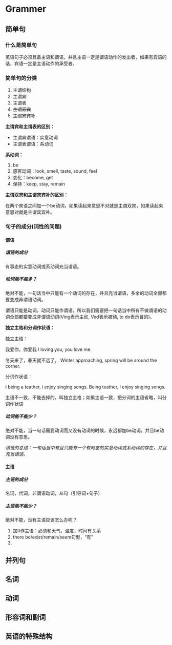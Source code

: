 # Grammer

## 简单句

### 什么是简单句

英语句子必须具备主语和谓语，并且主语一定是谓语动作的发出者，如果有宾语的话，宾语一定是主语动作的承受者。

### 简单句的分类

1. 主谓结构
2. 主谓宾
3. 主谓表
4. ~~主谓双宾~~
5. ~~主谓宾宾补~~

**主谓宾和主谓表的区别：**

- 主谓宾谓语：实意动词
- 主谓表谓语：系动词

**系动词：**

1. be
2. 感官动词：look, smell, taste, sound, feel
3. 变化：become, get
4. 保持：keep, stay, remain

**主谓双宾和主谓宾宾补的区别：**

在两个宾语之间加一个be动词，如果读起来意思不对就是主谓双宾，如果读起来意思对就是主谓宾宾补。

### 句子的成分(词性的问题)

#### 谓语

##### 谓语的成分

有事态的实意动词或系动词充当谓语。

##### 动词能不能多？

绝对不能，一句话当中只能有一个动词的存在，并且充当谓语，多余的动词全部都要变成非谓语动词。

谓语只能是动词，动词只能作谓语，所以我们需要把一句话当中所有不做谓语的动词全部都要变成非谓语动词(Ving表示主动, Ved表示被动, to do表示目的)。

**独立主格和分词作状语：**

独立主格：

我爱你，你爱我
I loving you, you love me.

冬天来了，春天就不远了。
Winter approaching, spring will be around the corner.

分词作状语：

~~I~~ being a teather, i enjoy singing songs.
Being teather, I enjoy singing songs.

主语不一致，不能去掉的，叫独立主格；如果主语一致，把分词的主语省略，叫分词作状语

##### 动词能不能少？

绝对不能，当一句话需要动词而又没有动词的时候，永远都加be动词，并且be动词没有意思。

*谓语的总结：一句话当中有且只能有一个有时态的实意动词或系动词的存在，并且充当谓语。*

#### 主语

##### 主语的成分

名词，代词，非谓语动词，从句（引导词+句子）

##### 主语能不能少？

绝对不能，没有主语应该怎么办呢？

1. 加It作主语：必须和天气，温度，时间有关系
2. there be/exist/remain/seem句型，“有”
3. 

## 并列句

## 名词

## 动词

## 形容词和副词

## 英语的特殊结构
